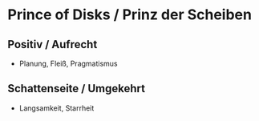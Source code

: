 # Prince of Disks / Prinz der Scheiben

## Positiv / Aufrecht

- Planung, Fleiß, Pragmatismus

## Schattenseite / Umgekehrt

- Langsamkeit, Starrheit
